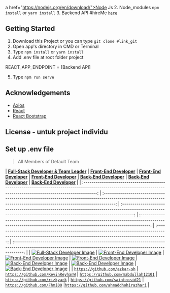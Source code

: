 a href="https://nodejs.org/en/download/">Node Js</a> 2. Node_modules `npm install` or `yarn install` 3. Backend API #hireMe [`here`](https://github.com/hireMe123123/hire-me-backend)

## Getting Started

1. Download this Project or you can type `git clone #link_git`
2. Open app's directory in CMD or Terminal
3. Type `npm install` or `yarn install`
4. Add .env file at root folder project

REACT_APP_ENDPOINT = [Backend API]

5. Type `npm run serve`

## Acknowledgements

- [Axios](https://www.npmjs.com/package/axios)
- [React](https://reactjs.org/)
- [React Bootstrap](https://react-bootstrap.github.io/)

## License - untuk project individu

## Set up .env file

> All Members of Default Team

| <a href="https://github.com/azkar-sh" target="_blank">**Full-Stack Developer & Team Leader**</a> | <a href="https://github.com/KevinReyhanW" target="_blank">**Front-End Developer**</a> | <a href="https://github.com/mabdullah12101" target="_blank">**Front-End Developer**</a> | <a href="https://github.com/rizkyark" target="_blank">**Front-End Developer**</a> | <a href="https://github.com/saintrosid21" target="_blank">**Back-End Developer**</a> | <a href="https://github.com/Fhmi00" target="_blank">**Back-End Developer**</a> | <a href="https://github.com/ahmaddhohirazhari" target="_blank">**Back-End Developer**</a> |
|
:-------------------------------------------------------------------------------------------------------------------------------------------------------------------: | :------------------------------------------------------------------------------------------------------------------------------------------------------------------: | :------------------------------------------------------------------------------------------------------------------------------------------------------------------: | :-----------------------------------------------------------------------------------------------------------------------------------------------------------------: | :-----------------------------------------------------------------------------------------------------------------------------------------------------------------: | :-----------------------------------------------------------------------------------------------------------------------------------------------------------------: |
| [![Full-Stack Developer Image](https://avatars.githubusercontent.com/u/74675235?v=4)](https://github.com/azkar-sh) | [![Front-End Developer Image](https://avatars.githubusercontent.com/u/109788771?v=4)](https://github.com/KevinReyhanW) | [![Front-End Developer Image](https://avatars.githubusercontent.com/u/111334061?v=4)](https://github.com/mabdullah12101) | [![Front-End Developer Image](https://avatars.githubusercontent.com/u/101084270?v=4)](https://github.com/rizkyark) | [![Back-End Developer Image](https://avatars.githubusercontent.com/u/110646618?v=4)](https://github.com/saintrosid21) | [![Back-End Developer Image](https://avatars.githubusercontent.com/u/101547733?s=400&v=4)](https://github.com/Fhmi00) | [![Back-End Developer Image](https://avatars.githubusercontent.com/u/88100780?v=4)](https://github.com/ahmaddhohirazhari) |
| <a href="https://github.com/azkar-sh" target="_blank">`https://github.com/azkar-sh`</a> | <a href="https://github.com/KevinReyhanW" target="_blank">`https://github.com/KevinReyhanW`</a> | <a href="https://github.com/mabdullah12101" target="_blank">`https://github.com/mabdullah12101`</a> | <a href="https://github.com/rizkyark" target="_blank">`https://github.com/rizkyark`</a> | <a href="https://github.com/saintrosid21" target="_blank">`https://github.com/saintrosid21`</a> | <a href="https://github.com/Fhmi00" target="_blank">`https://github.com/Fhmi00`</a> |<a href="https://github.com/ahmaddhohirazhari" target="_blank">`https://github.com/ahmaddhohirazhari`</a> |
